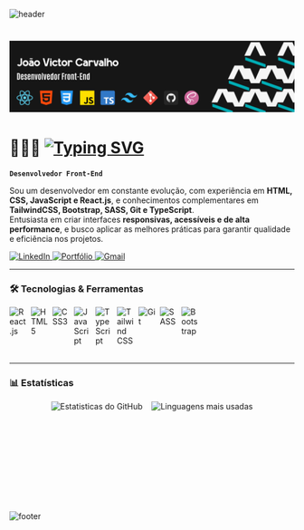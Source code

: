 ![header](https://capsule-render.vercel.app/api?type=waving&height=150&color=00ACB4&reversal=false)

# ![Banner Devictor](./image/bannerdevictor.png)

# 🧑🏽‍💻 [![Typing SVG](https://readme-typing-svg.demolab.com?font=Google+Sans+Code&size=30&pause=1000&color=1F91F7&vCenter=true&width=435&height=30&lines=Jo%C3%A3o+Victor)](https://git.io/typing-svg)

**`Desenvolvedor Front-End`**

Sou um desenvolvedor em constante evolução, com experiência em **HTML, CSS, JavaScript e React.js**, e conhecimentos complementares em **TailwindCSS, Bootstrap, SASS, Git e TypeScript**.  
Entusiasta em criar interfaces **responsivas, acessíveis e de alta performance**, e busco aplicar as melhores práticas para garantir qualidade e eficiência nos projetos.

<a href="https://www.linkedin.com/in/devjoaocarvalho/" target="_blank">
  <img src="https://img.shields.io/badge/LinkedIn-0077B5?style=for-the-badge&logo=linkedin&logoColor=white" alt="LinkedIn"/>
</a>
<a href="https://portfoliojoaocarvalho.vercel.app/" target="_blank">
  <img src="https://img.shields.io/badge/Portfolio-255E63?style=for-the-badge&logo=About.me&logoColor=white" alt="Portfólio"/>
</a>
<a href="mailto:trabalho.joaovictor2004@gmail.com" target="_blank">
  <img src="https://img.shields.io/badge/Gmail-D14836?style=for-the-badge&logo=gmail&logoColor=white" alt="Gmail"/>
</a>

---

### 🛠️ Tecnologias & Ferramentas

<div style="display:flex; flex-flow: row wrap; gap: 8px;">
    <img src="https://cdn.jsdelivr.net/gh/devicons/devicon/icons/react/react-original.svg" align="left" width="30px" alt="React.js" title="React.js"/>
    <img src="https://cdn.jsdelivr.net/gh/devicons/devicon@latest/icons/html5/html5-original.svg" align="left" width="30px" alt="HTML5" title="HTML5"  />
    <img src="https://cdn.jsdelivr.net/gh/devicons/devicon/icons/css3/css3-original.svg" align="left" width="30px" alt="CSS3" title="CSS3"/>
    <img src="https://cdn.jsdelivr.net/gh/devicons/devicon/icons/javascript/javascript-original.svg" align="left" width="30px" alt="JavaScript" title="JavaScript"/>
    <img src="https://cdn.jsdelivr.net/gh/devicons/devicon/icons/typescript/typescript-original.svg" align="left" width="30px" alt="TypeScript" title="TypeScript"/>
    <img src="https://skillicons.dev/icons?i=tailwind" align="left" width="30px" alt="Tailwind CSS" title="Tailwind CSS"/>
    <img src="https://cdn.jsdelivr.net/gh/devicons/devicon/icons/git/git-original.svg" align="left" width="30px" alt="Git" title="Git"/>
    <img src="https://cdn.jsdelivr.net/gh/devicons/devicon/icons/sass/sass-original.svg" align="left" width="30px" alt="SASS" title="SASS"/>
    <img src="https://cdn.jsdelivr.net/gh/devicons/devicon/icons/bootstrap/bootstrap-original.svg" align="left" width="30px" alt="Bootstrap" title="Bootstrap"/>
</div>
<br>

---

### 📊 Estatísticas

<div style="display:flex; flex-flow: row wrap; justify-content: center; align-items: stretch; gap: 16px;">
  <img src="https://github-readme-stats.vercel.app/api?username=0carvalh0&show_icons=true&theme=tokyonight&locale=pt-br&include_all_commits=true" style="height: 180px; object-fit: contain;" alt="Estatisticas do GitHub"/>
  <img src="https://github-readme-stats.vercel.app/api/top-langs?username=0carvalh0&layout=compact&langs_count=6&theme=tokyonight&locale=pt-br&include_all_commits=true" style="height: 180px; object-fit: contain;" alt="Linguagens mais usadas"/>
</div>

![footer](https://capsule-render.vercel.app/api?type=waving&height=150&color=00ACB4&reversal=false&section=footer)
